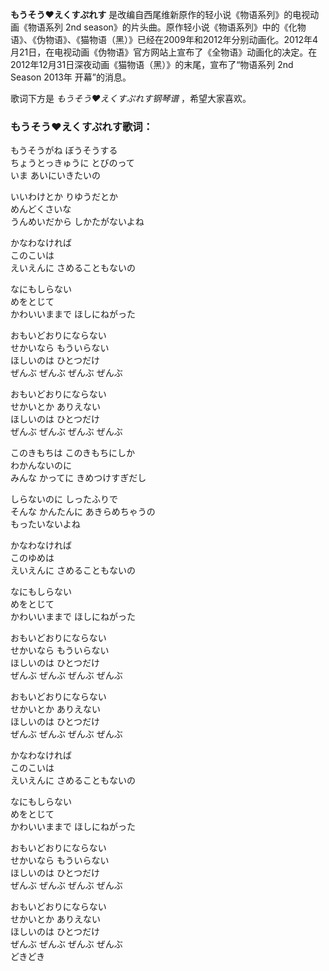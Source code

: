 

**もうそう❤えくすぷれす** 是改编自西尾维新原作的轻小说《物语系列》的电视动画《物语系列 2nd
season》的片头曲。原作轻小说《物语系列》中的《化物语》、《伪物语》、《猫物语（黑）》已经在2009年和2012年分别动画化。2012年4月21日，在电视动画《伪物语》官方网站上宣布了《全物语》动画化的决定。在2012年12月31日深夜动画《猫物语（黑）》的末尾，宣布了“物语系列
2nd Season 2013年 开幕”的消息。

  
歌词下方是 _もうそう❤えくすぷれす钢琴谱_ ，希望大家喜欢。

### もうそう❤えくすぷれす歌词：

もうそうがね ぼうそうする  
ちょうとっきゅうに とびのって  
いま あいにいきたいの

いいわけとか りゆうだとか  
めんどくさいな  
うんめいだから しかたがないよね

かなわなければ  
このこいは  
えいえんに さめることもないの

なにもしらない  
めをとじて  
かわいいままで ほしにねがった

おもいどおりにならない  
せかいなら もういらない  
ほしいのは ひとつだけ  
ぜんぶ ぜんぶ ぜんぶ ぜんぶ

おもいどおりにならない  
せかいとか ありえない  
ほしいのは ひとつだけ  
ぜんぶ ぜんぶ ぜんぶ ぜんぶ

このきもちは このきもちにしか  
わかんないのに  
みんな かってに きめつけすぎだし

しらないのに しったふりで  
そんな かんたんに あきらめちゃうの  
もったいないよね

かなわなければ  
このゆめは  
えいえんに さめることもないの

なにもしらない  
めをとじて  
かわいいままで ほしにねがった

おもいどおりにならない  
せかいなら もういらない  
ほしいのは ひとつだけ  
ぜんぶ ぜんぶ ぜんぶ ぜんぶ

おもいどおりにならない  
せかいとか ありえない  
ほしいのは ひとつだけ  
ぜんぶ ぜんぶ ぜんぶ ぜんぶ

かなわなければ  
このこいは  
えいえんに さめることもないの

なにもしらない  
めをとじて  
かわいいままで ほしにねがった

おもいどおりにならない  
せかいなら もういらない  
ほしいのは ひとつだけ  
ぜんぶ ぜんぶ ぜんぶ ぜんぶ

おもいどおりにならない  
せかいとか ありえない  
ほしいのは ひとつだけ  
ぜんぶ ぜんぶ ぜんぶ ぜんぶ  
どきどき

